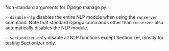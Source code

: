 Non-standard arguments for Django manage.py:

```--disable-nlp```
disables the entire NLP module when using the ```runserver``` command. Note that standard Django commands other than ```runserver``` also automatically disables the NLP module.

```--sectionizer-only```
disable all NLP functions except Sectionizer, mostly for testing Sectionizer only.
